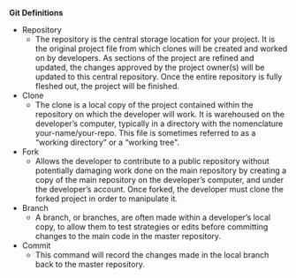 **Git Definitions**
  * Repository
    * The repository is the central storage location for your project.  It is the original project file from which clones will be created and worked on by developers.  As sections of the project are refined and updated, the changes approved by the project owner(s) will be updated to this central repository.  Once the entire repository is fully fleshed out, the project will be finished.
  * Clone
    * The clone is a local copy of the project contained within the repository on which the developer will work.  It is warehoused on the developer’s computer, typically in a directory with the nomenclature your-name/your-repo.  This file is sometimes referred to as a “working directory” or a “working tree".
  * Fork
    * Allows the developer to contribute to a public repository without potentially damaging work done on the main repository by creating a copy of the main repository on the developer’s computer, and under the developer’s account. Once forked, the developer must clone the forked project in order to manipulate it. 
  * Branch
    * A branch, or branches, are often made within a developer’s local copy, to allow them to test strategies or edits before committing changes to the main code in the master repository. 
  * Commit
    * This command will record the changes made in the local branch back to the master repository. 


	
